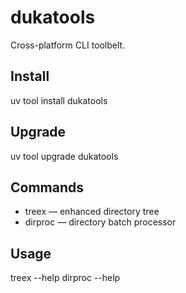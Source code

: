 # dukatools

Cross-platform CLI toolbelt.

## Install
uv tool install dukatools

## Upgrade
uv tool upgrade dukatools

## Commands
- treex — enhanced directory tree
- dirproc — directory batch processor

## Usage
treex --help
dirproc --help
